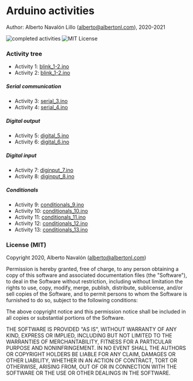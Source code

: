 # Arduino activities

Author: Alberto Navalón Lillo (<alberto@albertonl.com>), 2020-2021

![completed activities](https://img.shields.io/badge/completed%20activities-13-green.svg) ![MIT License](https://img.shields.io/badge/license-MIT-orange.svg)

### Activity tree

- Activity 1: [blink_1-2.ino](https://github.com/albertonl/ies/blob/master/4ESO/TEC/Arduino/blink_1-2.ino)
- Activity 2: [blink_1-2.ino](https://github.com/albertonl/ies/blob/master/4ESO/TEC/Arduino/blink_1-2.ino)

##### Serial communication

- Activity 3: [serial_3.ino](https://github.com/albertonl/ies/blob/master/4ESO/TEC/Arduino/serial_3.ino)
- Activity 4: [serial_4.ino](https://github.com/albertonl/ies/blob/master/4ESO/TEC/Arduino/serial_4.ino)

##### Digital output

- Activity 5: [digital_5.ino](https://github.com/albertonl/ies/blob/master/4ESO/TEC/Arduino/digital_5.ino)
- Activity 6: [digital_6.ino](https://github.com/albertonl/ies/blob/master/4ESO/TEC/Arduino/digital_6.ino)

##### Digital input

- Activity 7: [diginput_7.ino](https://github.com/albertonl/ies/blob/master/4ESO/TEC/Arduino/diginput_7.ino)
- Activity 8: [diginput_8.ino](https://github.com/albertonl/ies/blob/master/4ESO/TEC/Arduino/diginput_8.ino)

##### Conditionals

- Activity 9: [conditionals_9.ino](https://github.com/albertonl/ies/blob/master/4ESO/TEC/Arduino/conditionals_9.ino)
- Activity 10: [conditionals_10.ino](https://github.com/albertonl/ies/blob/master/4ESO/TEC/Arduino/conditionals_10.ino)
- Activity 11: [conditionals_11.ino](https://github.com/albertonl/ies/blob/master/4ESO/TEC/Arduino/conditionals_11.ino)
- Activity 12: [conditionals_12.ino](https://github.com/albertonl/ies/blob/master/4ESO/TEC/Arduino/conditionals_12.ino)
- Activity 13: [conditionals_13.ino](https://github.com/albertonl/ies/blob/master/4ESO/TEC/Arduino/conditionals_13.ino)

### License (MIT)

Copyright 2020, Alberto Navalón (<alberto@albertonl.com>)

Permission is hereby granted, free of charge, to any person obtaining a copy of this software and associated documentation files (the "Software"), to deal in the Software without restriction, including without limitation the rights to use, copy, modify, merge, publish, distribute, sublicense, and/or sell copies of the Software, and to permit persons to whom the Software is furnished to do so, subject to the following conditions:

The above copyright notice and this permission notice shall be included in all copies or substantial portions of the Software.

THE SOFTWARE IS PROVIDED "AS IS", WITHOUT WARRANTY OF ANY KIND, EXPRESS OR IMPLIED, INCLUDING BUT NOT LIMITED TO THE WARRANTIES OF MERCHANTABILITY, FITNESS FOR A PARTICULAR PURPOSE AND NONINFRINGEMENT. IN NO EVENT SHALL THE AUTHORS OR COPYRIGHT HOLDERS BE LIABLE FOR ANY CLAIM, DAMAGES OR OTHER LIABILITY, WHETHER IN AN ACTION OF CONTRACT, TORT OR OTHERWISE, ARISING FROM, OUT OF OR IN CONNECTION WITH THE SOFTWARE OR THE USE OR OTHER DEALINGS IN THE SOFTWARE.
